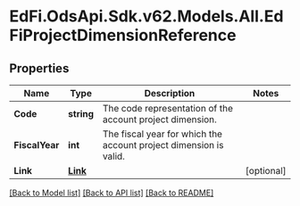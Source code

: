 # EdFi.OdsApi.Sdk.v62.Models.All.EdFiProjectDimensionReference

## Properties

Name | Type | Description | Notes
------------ | ------------- | ------------- | -------------
**Code** | **string** | The code representation of the account project dimension. | 
**FiscalYear** | **int** | The fiscal year for which the account project dimension is valid. | 
**Link** | [**Link**](Link.md) |  | [optional] 

[[Back to Model list]](../../README.md#documentation-for-models) [[Back to API list]](../../README.md#documentation-for-api-endpoints) [[Back to README]](../../README.md)

